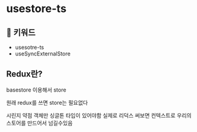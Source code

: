 # usestore-ts



## :whale2: 키워드

* usesotre-ts
* useSyncExternalStore

## Redux란?

basestore
이용해서
store

원래 redux를 쓰면 store는 필요없다

시린지 약점 객체만 싱글톤 타입이 있어야함
실제로 리덕스 써보면 컨텍스트로 우리의 스토어를 만드어서 넘길수있음